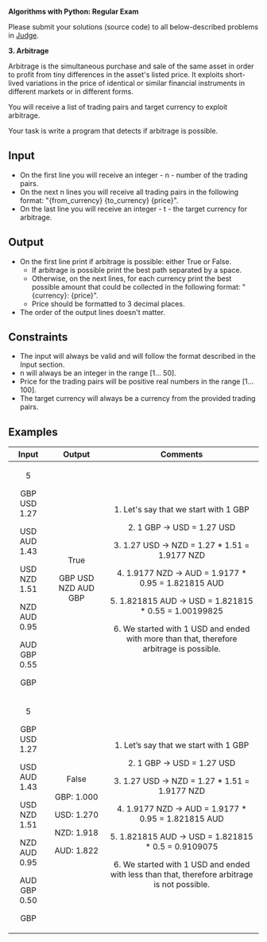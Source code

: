﻿
**Algorithms with Python: Regular Exam**

Please submit your solutions (source code) to all below-described problems in [Judge](https://judge.softuni.org/Contests/3592).

**3. Arbitrage**

Arbitrage is the simultaneous purchase and sale of the same asset in order to profit from tiny differences in the asset's listed price. It exploits short-lived variations in the price of identical or similar financial instruments in different markets or in different forms.

You will receive a list of trading pairs and target currency to exploit arbitrage. 

Your task is write a program that detects if arbitrage is possible.
## **Input**
- On the first line you will receive an integer - n - number of the trading pairs.
- On the next n lines you will receive all trading pairs in the following format: "{from\_currency} {to\_currency} {price}".
- On the last line you will receive an integer - t - the target currency for arbitrage.
## **Output**
- On the first line print if arbitrage is possible: either True or False.
  - If arbitrage is possible print the best path separated by a space.
  - Otherwise, on the next lines, for each currency print the best possible amount that could be collected in the following format: "{currency}: {price}".
  - Price should be formatted to 3 decimal places. 
- The order of the output lines doesn't matter.
## **Constraints**
- The input will always be valid and will follow the format described in the Input section.
- n will always be an integer in the range [1… 50].
- Price for the trading pairs will be positive real numbers in the range [1… 100].
- The target currency will always be a currency from the provided trading pairs.
## **Examples**

|**Input**|**Output**|**Comments**|
| :-: | :-: | :-: |
|<p>5</p><p>GBP USD 1.27</p><p>USD AUD 1.43</p><p>USD NZD 1.51</p><p>NZD AUD 0.95</p><p>AUD GBP 0.55</p><p>GBP</p>|<p>True</p><p>GBP USD NZD AUD GBP</p>|<p>1. Let's say that we start with 1 GBP</p><p>2. 1 GBP -> USD = 1.27 USD</p><p>3. 1.27 USD -> NZD = 1.27 \* 1.51 = 1.9177 NZD</p><p>4. 1.9177 NZD -> AUD = 1.9177 \* 0.95 = 1.821815 AUD</p><p>5. 1.821815 AUD -> USD = 1.821815 \* 0.55 = 1.00199825</p><p>6. We started with 1 USD and ended with more than that, therefore arbitrage is possible.</p>|
|<p>5</p><p>GBP USD 1.27</p><p>USD AUD 1.43</p><p>USD NZD 1.51</p><p>NZD AUD 0.95</p><p>AUD GBP 0.50</p><p>GBP</p>|<p>False</p><p>GBP: 1.000</p><p>USD: 1.270</p><p>NZD: 1.918</p><p>AUD: 1.822</p><p></p>|<p>1. Let’s say that we start with 1 GBP</p><p>2. 1 GBP -> USD = 1.27 USD</p><p>3. 1.27 USD -> NZD = 1.27 \* 1.51 = 1.9177 NZD</p><p>4. 1.9177 NZD -> AUD = 1.9177 \* 0.95 = 1.821815 AUD</p><p>5. 1.821815 AUD -> USD = 1.821815 \* 0.5 = 0.9109075</p><p>6. We started with 1 USD and ended with less than that, therefore arbitrage is not possible.</p>|



